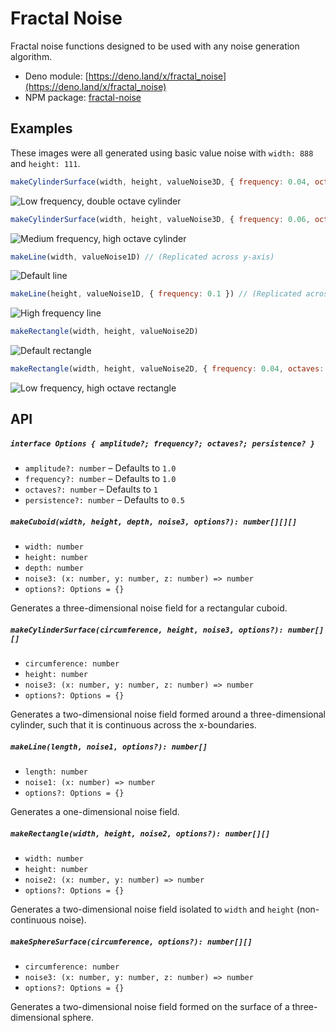 # Fractal Noise

Fractal noise functions designed to be used with any noise generation algorithm.

* Deno module: [https://deno.land/x/fractal_noise](https://deno.land/x/fractal_noise)
* NPM package: [fractal-noise](https://www.npmjs.com/package/fractal-noise)

## Examples

These images were all generated using basic value noise with `width: 888` and `height: 111`.

```javascript
makeCylinderSurface(width, height, valueNoise3D, { frequency: 0.04, octaves: 2 })
```
![Low frequency, double octave cylinder](https://raw.githubusercontent.com/joshforisha/fractal-noise-js/main/images/cylinder-low-2.png)

```javascript
makeCylinderSurface(width, height, valueNoise3D, { frequency: 0.06, octaves: 8 })
```
![Medium frequency, high octave cylinder](https://raw.githubusercontent.com/joshforisha/fractal-noise-js/main/images/cylinder-medium-8.png)

```javascript
makeLine(width, valueNoise1D) // (Replicated across y-axis)
```
![Default line](https://raw.githubusercontent.com/joshforisha/fractal-noise-js/main/images/line-default.png)

```javascript
makeLine(height, valueNoise1D, { frequency: 0.1 }) // (Replicated across x-axis)
```
![High frequency line](https://raw.githubusercontent.com/joshforisha/fractal-noise-js/main/images/line-high.png)

```javascript
makeRectangle(width, height, valueNoise2D)
```
![Default rectangle](https://raw.githubusercontent.com/joshforisha/fractal-noise-js/main/images/rectangle-default.png)

```javascript
makeRectangle(width, height, valueNoise2D, { frequency: 0.04, octaves: 8 })
```
![Low frequency, high octave rectangle](https://raw.githubusercontent.com/joshforisha/fractal-noise-js/main/images/rectangle-low-8.png)

## API

##### `interface Options { amplitude?; frequency?; octaves?; persistence? }`
* `amplitude?: number` – Defaults to `1.0`
* `frequency?: number` – Defaults to `1.0`
* `octaves?: number` – Defaults to `1`
* `persistence?: number` – Defaults to `0.5`

##### `makeCuboid(width, height, depth, noise3, options?): number[][][]`

* `width: number`
* `height: number`
* `depth: number`
* `noise3: (x: number, y: number, z: number) => number`
* `options?: Options = {}`

Generates a three-dimensional noise field for a rectangular cuboid.

##### `makeCylinderSurface(circumference, height, noise3, options?): number[][]`

* `circumference: number`
* `height: number`
* `noise3: (x: number, y: number, z: number) => number`
* `options?: Options = {}`

Generates a two-dimensional noise field formed around a three-dimensional cylinder, such that it is continuous across the x-boundaries.

##### `makeLine(length, noise1, options?): number[]`

* `length: number`
* `noise1: (x: number) => number`
* `options?: Options = {}`

Generates a one-dimensional noise field.

##### `makeRectangle(width, height, noise2, options?): number[][]`

* `width: number`
* `height: number`
* `noise2: (x: number, y: number) => number`
* `options?: Options = {}`

Generates a two-dimensional noise field isolated to `width` and `height` (non-continuous noise).

##### `makeSphereSurface(circumference, options?): number[][]`

* `circumference: number`
* `noise3: (x: number, y: number, z: number) => number`
* `options?: Options = {}`

Generates a two-dimensional noise field formed on the surface of a three-dimensional sphere.
